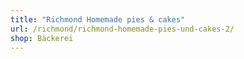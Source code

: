 ```yaml
---
title: "Richmond Homemade pies & cakes"
url: /richmond/richmond-homemade-pies-und-cakes-2/
shop: Bäckerei
---
```


